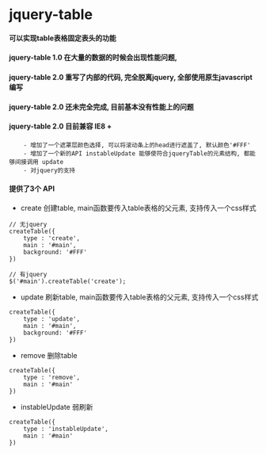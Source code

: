 # jquery-table
#### 可以实现table表格固定表头的功能

#### jquery-table 1.0 在大量的数据的时候会出现性能问题,
#### jquery-table 2.0 重写了内部的代码, 完全脱离jquery, 全部使用原生javascript编写
#### jquery-table 2.0 还未完全完成, 目前基本没有性能上的问题
#### jquery-table 2.0 目前兼容 IE8 +

        - 增加了一个遮罩层颜色选择, 可以将滚动条上的head进行遮盖了, 默认颜色'#FFF'
        - 增加了一个新的API instableUpdate 能够使符合jqueryTable的元素结构, 都能够间接调用 update
        - 对jquery的支持

#### 提供了3个 API
- create 创建table, main函数要传入table表格的父元素, 支持传入一个css样式
```
// 无jquery
createTable({
    type : 'create',
    main : '#main',
    background: '#FFF'
})

// 有jquery
$('#main').createTable('create');
```

- update 刷新table, main函数要传入table表格的父元素, 支持传入一个css样式
```
createTable({
    type : 'update',
    main : '#main',
    background: '#FFF'
})
```

- remove 删除table
```
createTable({
    type : 'remove',
    main : '#main'
})
```

- instableUpdate 弱刷新
```
createTable({
    type : 'instableUpdate',
    main : '#main'
})
```